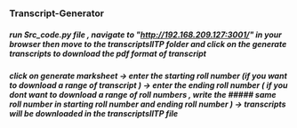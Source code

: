 ### Transcript-Generator
##### run Src_code.py file , navigate to "http://192.168.209.127:3001/" in your browser then move to the transcriptsIITP folder and click on the generate transcripts to download the pdf format of transcript
##### click on generate marksheet -> enter the starting roll number (if you want to download a range of transcript ) -> enter the ending roll number ( if you dont want to download a range of roll numbers , write the ##### same roll number in starting roll number and ending roll number ) ->  transcripts will be downloaded in the transcriptsIITP file
